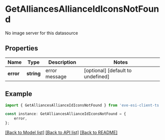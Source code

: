 # GetAlliancesAllianceIdIconsNotFound

No image server for this datasource

## Properties

Name | Type | Description | Notes
------------ | ------------- | ------------- | -------------
**error** | **string** | error message | [optional] [default to undefined]

## Example

```typescript
import { GetAlliancesAllianceIdIconsNotFound } from 'eve-esi-client-ts';

const instance: GetAlliancesAllianceIdIconsNotFound = {
    error,
};
```

[[Back to Model list]](../README.md#documentation-for-models) [[Back to API list]](../README.md#documentation-for-api-endpoints) [[Back to README]](../README.md)
